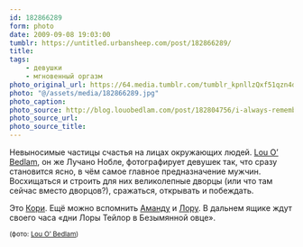 ```yaml
---
id: 182866289
form: photo
date: 2009-09-08 19:03:00
tumblr: https://untitled.urbansheep.com/post/182866289/
title:
tags:
    - девушки
    - мгновенный оргазм
photo_original_url: https://64.media.tumblr.com/tumblr_kpnllzQxf51qzn4dko1_1280.jpg
photo: "@/assets/media/182866289.jpg"
photo_caption:
photo_source: http://blog.louobedlam.com/post/182804756/i-always-remember-the-first-time-i-make-a-lady
photo_source_url:
photo_source_title:
---
```


<p>Невыносимые частицы счастья на лицах окружающих людей. <a href="http://blog.louobedlam.com/">Lou O’ Bedlam</a>, он же Лучано Нобле, фотографирует девушек так, что сразу становится ясно, в чём самое главное предназначение мужчин. Восхищаться и строить для них великолепные дворцы (или что там сейчас вместо дворцов?), сражаться, открывать и побеждать.</p>

<p>Это <a href="http://blog.louobedlam.com/search/Corie">Кори</a>. Ещё можно вспомнить <a href="http://untitled.urbansheep.ru/post/127994733">Аманду</a> и <a href="http://untitled.urbansheep.ru/post/65775180/lou-o-bedlam-laura-and-the-best-light-of-the-day">Лору</a>. В дальнем ящике ждут своего часа «дни Лоры Тейлор в Безымянной овце».</p>

<p><small>(фото: <a href="http://blog.louobedlam.com/post/182804756/i-always-remember-the-first-time-i-make-a-lady">Lou O’ Bedlam</a>)</small></p>
